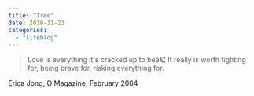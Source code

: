 ```yaml
---
title: "Tree"
date: 2010-11-23
categories: 
  - "lifeblog"
---
```


> Love is everything it's cracked up to beâ€¦ It really is worth fighting for, being brave for, risking everything for.

Erica Jong, O Magazine, February 2004

